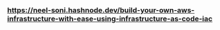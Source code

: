 ### https://neel-soni.hashnode.dev/build-your-own-aws-infrastructure-with-ease-using-infrastructure-as-code-iac
